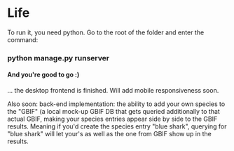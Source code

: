 # Life

To run it, you need python.
Go to the root of the folder and enter the command:

### python manage.py runserver

#### And you're good to go :)

... the desktop frontend is finished. Will add mobile responsiveness soon.

Also soon: back-end implementation: the ability to add your own species to the "GBIF" (a local mock-up GBIF DB that gets queried additionally to that actual GBIF, making your species entries appear side by side to the GBIF results. Meaning if you'd create the species entry "blue shark", querying for "blue shark" will let your's as well as the one from GBIF show up in the results.
